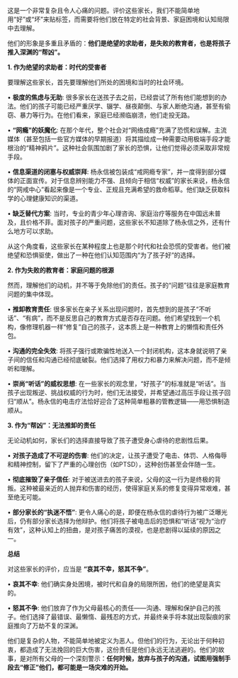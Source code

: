 这是一个非常复杂且令人心痛的问题。评价这些家长，我们不能简单地用“好”或“坏”来贴标签，而需要将他们放在特定的社会背景、家庭困境和认知局限中去理解。

他们的形象是多重且矛盾的：**他们是绝望的求助者，是失败的教育者，也是将孩子推入深渊的“帮凶”。**

**1. 作为绝望的求助者：时代的受害者**

要理解这些家长，首先要理解他们所处的困境和当时的社会环境。

• **极度的焦虑与无助**: 很多家长在送孩子去之前，已经尝试了所有他们能想到的办法。他们的孩子可能已经严重厌学、辍学、昼夜颠倒、与家人断绝沟通，甚至有偷窃、暴力等行为。在他们看来，家庭已经濒临崩溃，他们走投无路。

• **“网瘾”的妖魔化**: 在那个年代，整个社会对“网络成瘾”充满了恐慌和误解。主流媒体（甚至包括一些官方媒体的早期报道）将其描绘成一种需要动用极端手段才能根治的“精神鸦片”。这种社会氛围加剧了家长的恐惧，让他们觉得必须采取非常规手段。

• **信息渠道的闭塞与权威崇拜**: 杨永信被包装成“戒网瘾专家”，并一度得到部分媒体的正面宣传。对于信息辨别能力不强、且倾向于相信“权威”的家长来说，杨永信的“网戒中心”看起来像是一个专业、正规且充满希望的救命稻草。他们缺乏获取科学的心理健康知识的渠道。

• **缺乏替代方案**: 当时，专业的青少年心理咨询、家庭治疗等服务在中国远未普及，且价格不菲。面对孩子的严重问题，这些家长不知道除了杨永信之外，还有什么地方可以求助。

从这个角度看，这些家长在某种程度上也是那个时代和社会恐慌的受害者。他们被绝望和恐惧驱使，做出了一种在他们认知范围内“为了孩子好”的选择。

**2. 作为失败的教育者：家庭问题的根源**

然而，理解他们的动机，并不等于免除他们的责任。孩子的“问题”往往是家庭教育问题的集中体现。

• **推卸教育责任**: 很多家长在亲子关系出现问题时，首先想到的是孩子“不听话”、“有病”，而不是反思自己的教育方式是否存在问题。他们希望找到一个机构，像修理机器一样“修复”自己的孩子，这本质上是一种教育上的懒惰和责任外包。

• **沟通的完全失效**: 将孩子强行或欺骗性地送入一个封闭机构，这本身就说明了亲子间的信任和沟通已经彻底破裂。他们选择了用权力和暴力来解决问题，而不是倾听和理解。

• **崇尚“听话”的威权思想**: 在一些家长的观念里，“好孩子”的标准就是“听话”。当孩子出现叛逆、挑战权威的行为时，他们无法接受，并希望通过高压手段让孩子回归“顺从”。杨永信的电击疗法恰好迎合了这种简单粗暴的管教逻辑——用恐惧制造顺从。

**3. 作为“帮凶”：无法推卸的责任**

无论动机如何，家长们的选择直接导致了孩子遭受身心虐待的悲剧性后果。

• **对孩子造成了不可逆的伤害**: 他们的决定，让孩子遭受了电击、体罚、人格侮辱和精神控制，留下了严重的心理创伤（如PTSD），这种创伤甚至会伴随一生。

• **彻底摧毁了亲子信任**: 对于被送进去的孩子来说，父母的这一行为是终极的背叛。这种被最亲近的人抛弃和伤害的经历，使得家庭关系的修复变得异常艰难，甚至绝无可能。

• **部分家长的“执迷不悟”**: 更令人痛心的是，即便在杨永信的虐待行为被广泛曝光后，仍有部分家长选择为他辩护。他们将孩子被电击后的恐惧和“听话”视为“治疗有效”，这种认知上的扭曲，是对孩子痛苦的漠视，也是悲剧得以延续的原因之一。

**总结**

对这些家长的评价，应当是 **“哀其不幸，怒其不争”**。

• **哀其不幸**: 他们确实身处困境，被时代和自身的局限所困，他们的绝望是真实的。

• **怒其不争**: 他们放弃了作为父母最核心的责任——沟通、理解和保护自己的孩子。他们选择了最错误、最懒惰、最残忍的方式，并最终亲手将本就出现裂痕的家庭推向了万劫不复的深渊。

他们是复杂的人物，不能简单地被定义为恶人。但他们的行为，无论出于何种初衷，都造成了无法挽回的巨大伤害，这份责任是他们永远无法逃避的。他们的故事，是对所有父母的一个深刻警示：**任何时候，放弃与孩子的沟通，试图用强制手段去“修正”他们，都可能是一场灾难的开始。**